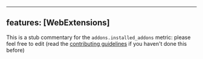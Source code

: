 
---
features: [WebExtensions]
---

This is a stub commentary for the `addons.installed_addons` metric: please feel free to edit (read the
[contributing guidelines](https://github.com/mozilla/glean-annotations/blob/main/CONTRIBUTING.md)
if you haven't done this before)
